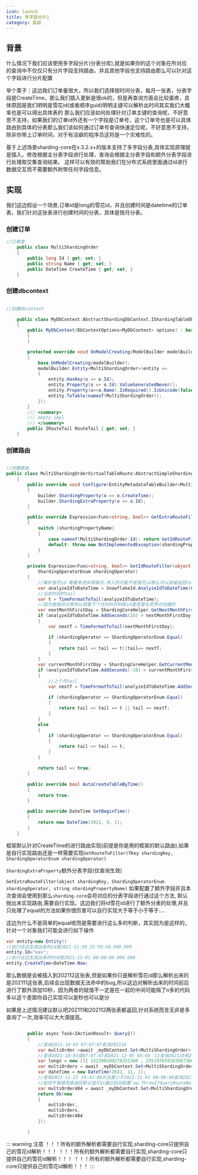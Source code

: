 ```yaml
---
icon: launch
title: 多字段分片1
category: 高级
---
```


## 背景
什么情况下我们应该使用多字段分片(分表分库),就是如果你的这个对象在所对应的查询中不仅仅只有分片字段支持路由，并且其他字段也支持路由那么可以针对这个字段进行分片配置

举个栗子：这边我们订单量很大，所以我们选择按时间分表，每月一张表，分表字段是CreateTime，那么我们插入更新是很ok的，但是再查询方面会比较蛋疼，具体原因是我们明明是雪花id(或者顺序guid)明明主键可以解析出时间其实我们大概率也是可以得出具体表的
那么我们应该如何处理针对订单主键的查询呢，不好意思不支持，如果我们的订单id外还有一个字段是订单号，这个订单号也是可以具体路由到具体的分表那么我们该如何通过订单号查询快速定位呢，不好意思不支持，除非你带上订单时间，对于有洁癖的程序员这将是一个灾难性的。

基于上述场景sharding-core在x.3.2.x+的版本支持了多字段分表,具体实现原理就是插入，修改根据主分表字段进行处理，查询会根据主分表字段和额外分表字段进行处理取交集查询结果。
这样可以有效的帮助我们在分布式系统里面通过id进行数据交互而不需要额外附带任何字段信息。

## 实现
我们这边假设一个场景,订单id是long的雪花id，并且创建时间是datetime的订单表，我们针对这张表进行创建时间的分表，具体是按月分表。

### 创建订单
```csharp
//订单类
    public class MultiShardingOrder
    {
        public long Id { get; set; }
        public string Name { get; set; }
        public DateTime CreateTime { get; set; }
    }
```
### 创建dbcontext
```csharp

//创建dbcontext

    public class MyDbContext:AbstractShardingDbContext,IShardingTableDbContext
    {
        public MyDbContext(DbContextOptions<MyDbContext> options) : base(options)
        {
        }

        protected override void OnModelCreating(ModelBuilder modelBuilder)
        {
            base.OnModelCreating(modelBuilder);
            modelBuilder.Entity<MultiShardingOrder>(entity =>
            {
                entity.HasKey(o => o.Id);
                entity.Property(o => o.Id).ValueGeneratedNever();
                entity.Property(o=>o.Name).IsRequired().IsUnicode(false).HasMaxLength(50);
                entity.ToTable(nameof(MultiShardingOrder));
            });
        }
        /// <summary>
        /// empty impl
        /// </summary>
        public IRouteTail RouteTail { get; set; }
    }
```
### 创建路由
```csharp

//创建路由
public class MultiShardingOrderVirtualTableRoute:AbstractSimpleShardingMonthKeyDateTimeVirtualTableRoute<MultiShardingOrder>
    {
        public override void Configure(EntityMetadataTableBuilder<MultiShardingOrder> builder)
        {
            builder.ShardingProperty(o => o.CreateTime);
            builder.ShardingExtraProperty(o => o.Id);
        }

        public override Expression<Func<string, bool>> GetExtraRouteFilter(object shardingKey, ShardingOperatorEnum shardingOperator, string shardingPropertyName)
        {
            switch (shardingPropertyName)
            {
                case nameof(MultiShardingOrder.Id): return GetIdRouteFilter(shardingKey, shardingOperator);
                default: throw new NotImplementedException(shardingPropertyName);
            }
        }

        private Expression<Func<string, bool>> GetIdRouteFilter(object shardingKey,
            ShardingOperatorEnum shardingOperator)
        {
            //解析雪花id 需要考虑异常情况,传入的可能不是雪花id那么可以直接返回false因为是and链接所以直接就没有结果了//return tail => false;
            var analyzeIdToDateTime = SnowflakeId.AnalyzeIdToDateTime(Convert.ToInt64(shardingKey));
            //当前时间的tail
            var t = TimeFormatToTail(analyzeIdToDateTime);
            //因为是按月分表所以获取下个月的时间判断id是否是在灵界点创建的
            var nextMonthFirstDay = ShardingCoreHelper.GetNextMonthFirstDay(DateTime.Now);
            if (analyzeIdToDateTime.AddSeconds(10) > nextMonthFirstDay)
            {
                var nextT = TimeFormatToTail(nextMonthFirstDay);

                if (shardingOperator == ShardingOperatorEnum.Equal)
                {
                    return tail => tail == t||tail== nextT;
                }
            }
            var currentMonthFirstDay = ShardingCoreHelper.GetCurrentMonthFirstDay(DateTime.Now);
            if (analyzeIdToDateTime.AddSeconds(-10) < currentMonthFirstDay)
            {
                //上个月tail
                var nextT = TimeFormatToTail(analyzeIdToDateTime.AddSeconds(-10));

                if (shardingOperator == ShardingOperatorEnum.Equal)
                {
                    return tail => tail == t || tail == nextT;
                }
            }
            else
            {
                if (shardingOperator == ShardingOperatorEnum.Equal)
                {
                    return tail => tail == t;
                }
            }

            return tail => true;
        }

        public override bool AutoCreateTableByTime()
        {
            return true;
        }

        public override DateTime GetBeginTime()
        {
            return new DateTime(2021, 9, 1);
        }
    }
```

框架默认针对CreateTime的进行路由实现(前提是你是用的框架的默认路由),如果是自行实现路由还是一样需要实现`GetRouteToFilter(TKey shardingKey, ShardingOperatorEnum shardingOperator)`

`ShardingExtraProperty`额外分表字段(仅查询生效)

`GetExtraRouteFilter(object shardingKey, ShardingOperatorEnum shardingOperator, string shardingPropertyName)` 如果配置了额外字段并且本次查询会使用到那么`sharding-core`会将对应的分表字段进行通过这个方法,
默认抛出未实现路由,需要自行实现。这边我们将id雪花id进行了额外分表的处理,并且只处理了equal的方法如果你很厉害可以自行实现大于等于小于等于....

这边为什么不是简单的equal呢而是需要进行这么多的判断，其实因为是这样的，针对一个对象我们可能会进行如下操作
```csharp
var entity=new Entity()
//执行这边生成出来的id是2021-11-30 23:59:59.999.999
entity.Id="xxx";
//执行这边生成出来的时间是2021-12-01 00:00:00.000.000
entity.CreateTime=DateTime.Now;
```
那么数据是会被插入到202112这张表,但是如果你只是解析雪花id那么解析出来的是202111这张表,后续会出现数据无法命中的bug,所以这边对解析出来的时间前后进行了额外添加10秒，因为两者的赋值不一定是在一起的中间可能隔了n多的代码多以这个差距你自己实现可以是秒也可以是分

如果是上述情况建议默认吧202111和202112两张表都返回,针对系统而言无非是多查询了一次,效率可以大大滴提高。


```csharp

        public async Task<IActionResult> Query2()
        {
            //查询2021-10-03 07:07:07查询202110
            var multiOrder =await _myDbContext.Set<MultiShardingOrder>().Where(o=>o.Id== 232398109278351360).FirstOrDefaultAsync();
            //查询2021-10-03或07:07:07和2021-12-05 05:05：11查询202110和202112 这边为什么是或因为他是contains,contains的话sharding-core会解析成or
            var longs = new []{ 232398109278351360 , 255197859283087360 };
            var multiOrders = await _myDbContext.Set<MultiShardingOrder>().Where(o => longs.Contains(o.Id)).ToListAsync();
            var dateTime = new DateTime(2021, 11, 1);
            //查询2021-11-21 19:43:00并且要小于2021-11-01 00:00:00查询202111并且202110(因为是小于号所以不带202111)查询出来会报错因为你既要等于202111又要小于202110
            //如何不报错而是返回默认值可以通过启动配置`op.ThrowIfQueryRouteNotMatch = false;`来实现这种情况返回默认值
            var multiOrder404 = await _myDbContext.Set<MultiShardingOrder>().Where(o => o.Id == 250345338962063360&&o.CreateTime< dateTime).FirstOrDefaultAsync();
            return Ok(new
            {
                multiOrder,
                multiOrders,
                multiOrder404
            });

        }
```


::: warning 注意
！！！所有的额外解析都需要自行实现,sharding-core只提供自己的雪花id解析！！！
！！！所有的额外解析都需要自行实现,sharding-core只提供自己的雪花id解析！！！
！！！所有的额外解析都需要自行实现,sharding-core只提供自己的雪花id解析！！！
:::